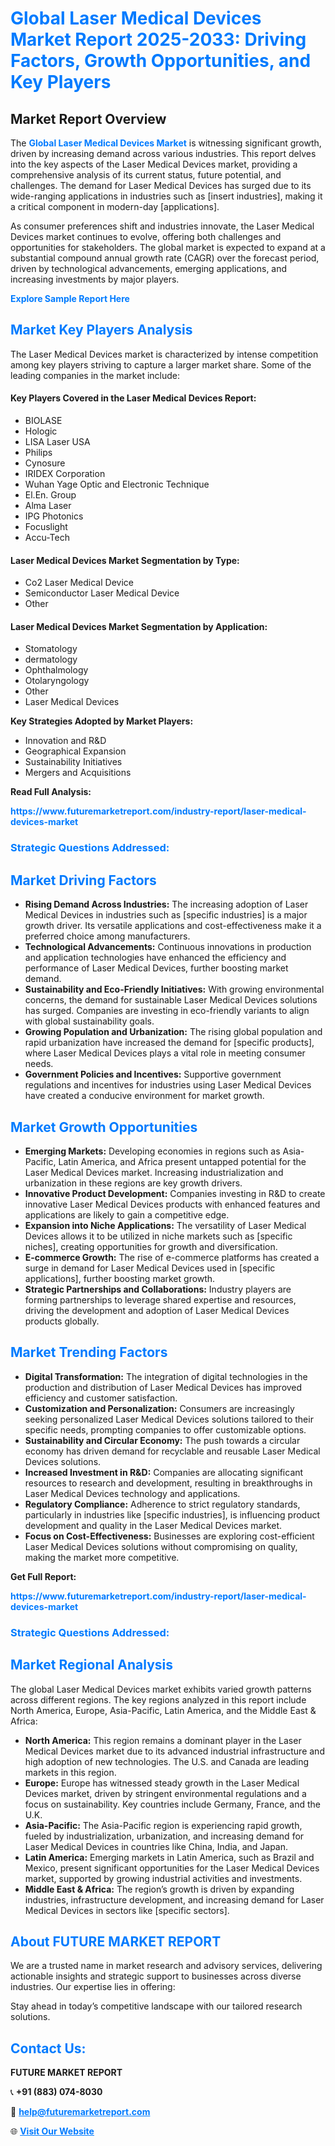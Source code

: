 <h1 style="color: #007BFF;">Global Laser Medical Devices Market Report 2025-2033: Driving Factors, Growth Opportunities, and Key Players</h1>

<section id="overview">
<h2>Market Report Overview</h2>
<p>The <a href="https://www.futuremarketreport.com/industry-report/laser-medical-devices-market" style="color: #007BFF; text-decoration: none;"><strong>Global Laser Medical Devices Market</strong></a> is witnessing significant growth, driven by increasing demand across various industries. This report delves into the key aspects of the Laser Medical Devices market, providing a comprehensive analysis of its current status, future potential, and challenges. The demand for Laser Medical Devices has surged due to its wide-ranging applications in industries such as [insert industries], making it a critical component in modern-day [applications].</p>
<p>As consumer preferences shift and industries innovate, the Laser Medical Devices market continues to evolve, offering both challenges and opportunities for stakeholders. The global market is expected to expand at a substantial compound annual growth rate (CAGR) over the forecast period, driven by technological advancements, emerging applications, and increasing investments by major players.</p>
</section>

<section id="overview">
<p><a href="https://www.futuremarketreport.com/request-sample/reportId=122121" style="color: #007BFF; text-decoration: none;"><strong>Explore Sample Report Here</strong></a></p>
</section>

<section id="key-players">
<h2 style="color: #007BFF;">Market Key Players Analysis</h2>
<p>The Laser Medical Devices market is characterized by intense competition among key players striving to capture a larger market share. Some of the leading companies in the market include:</p>
<h4>Key Players Covered in the Laser Medical Devices Report:</h4>
<ul><li>BIOLASE</li><li>Hologic</li><li>LISA Laser USA</li><li>Philips</li><li>Cynosure</li><li>IRIDEX Corporation</li><li>Wuhan Yage Optic and Electronic Technique</li><li>El.En. Group</li><li>Alma Laser</li><li>IPG Photonics</li><li>Focuslight</li><li>Accu-Tech</li></ul>
<h4>Laser Medical Devices Market Segmentation by Type:</h4>
<ul><li>Co2 Laser Medical Device</li><li>Semiconductor Laser Medical Device</li><li>Other</li></ul>

<h4>Laser Medical Devices Market Segmentation by Application:</h4>
<ul><li>Stomatology</li><li>dermatology</li><li>Ophthalmology</li><li>Otolaryngology</li><li>Other</li><li>Laser Medical Devices</li></ul>
<p><strong>Key Strategies Adopted by Market Players:</strong></p>
<ul>
<li>Innovation and R&D</li>
<li>Geographical Expansion</li>
<li>Sustainability Initiatives</li>
<li>Mergers and Acquisitions</li>
</ul>
</section>

<section>
<p><strong>Read Full Analysis: </strong></p><a href="https://www.futuremarketreport.com/industry-report/laser-medical-devices-market" style="color: #007BFF; text-decoration: none;"><strong>https://www.futuremarketreport.com/industry-report/laser-medical-devices-market</strong></a>
<h3 style="color: #007BFF;">Strategic Questions Addressed:</h3>
</section>

<section id="driving-factors">
<h2 style="color: #007BFF;">Market Driving Factors</h2>
<ul>
<li><strong>Rising Demand Across Industries:</strong> The increasing adoption of Laser Medical Devices in industries such as [specific industries] is a major growth driver. Its versatile applications and cost-effectiveness make it a preferred choice among manufacturers.</li>
<li><strong>Technological Advancements:</strong> Continuous innovations in production and application technologies have enhanced the efficiency and performance of Laser Medical Devices, further boosting market demand.</li>
<li><strong>Sustainability and Eco-Friendly Initiatives:</strong> With growing environmental concerns, the demand for sustainable Laser Medical Devices solutions has surged. Companies are investing in eco-friendly variants to align with global sustainability goals.</li>
<li><strong>Growing Population and Urbanization:</strong> The rising global population and rapid urbanization have increased the demand for [specific products], where Laser Medical Devices plays a vital role in meeting consumer needs.</li>
<li><strong>Government Policies and Incentives:</strong> Supportive government regulations and incentives for industries using Laser Medical Devices have created a conducive environment for market growth.</li>
</ul>
</section>

<section id="growth-opportunities">
<h2 style="color: #007BFF;">Market Growth Opportunities</h2>
<ul>
<li><strong>Emerging Markets:</strong> Developing economies in regions such as Asia-Pacific, Latin America, and Africa present untapped potential for the Laser Medical Devices market. Increasing industrialization and urbanization in these regions are key growth drivers.</li>
<li><strong>Innovative Product Development:</strong> Companies investing in R&D to create innovative Laser Medical Devices products with enhanced features and applications are likely to gain a competitive edge.</li>
<li><strong>Expansion into Niche Applications:</strong> The versatility of Laser Medical Devices allows it to be utilized in niche markets such as [specific niches], creating opportunities for growth and diversification.</li>
<li><strong>E-commerce Growth:</strong> The rise of e-commerce platforms has created a surge in demand for Laser Medical Devices used in [specific applications], further boosting market growth.</li>
<li><strong>Strategic Partnerships and Collaborations:</strong> Industry players are forming partnerships to leverage shared expertise and resources, driving the development and adoption of Laser Medical Devices products globally.</li>
</ul>
</section>

<section id="trending-factors">
<h2 style="color: #007BFF;">Market Trending Factors</h2>
<ul>
<li><strong>Digital Transformation:</strong> The integration of digital technologies in the production and distribution of Laser Medical Devices has improved efficiency and customer satisfaction.</li>
<li><strong>Customization and Personalization:</strong> Consumers are increasingly seeking personalized Laser Medical Devices solutions tailored to their specific needs, prompting companies to offer customizable options.</li>
<li><strong>Sustainability and Circular Economy:</strong> The push towards a circular economy has driven demand for recyclable and reusable Laser Medical Devices solutions.</li>
<li><strong>Increased Investment in R&D:</strong> Companies are allocating significant resources to research and development, resulting in breakthroughs in Laser Medical Devices technology and applications.</li>
<li><strong>Regulatory Compliance:</strong> Adherence to strict regulatory standards, particularly in industries like [specific industries], is influencing product development and quality in the Laser Medical Devices market.</li>
<li><strong>Focus on Cost-Effectiveness:</strong> Businesses are exploring cost-efficient Laser Medical Devices solutions without compromising on quality, making the market more competitive.</li>
</ul>
</section>

<section>
<p><strong>Get Full Report: </strong></p><a href="https://www.futuremarketreport.com/industry-report/laser-medical-devices-market" style="color: #007BFF; text-decoration: none;"><strong>https://www.futuremarketreport.com/industry-report/laser-medical-devices-market</strong></a>
<h3 style="color: #007BFF;">Strategic Questions Addressed:</h3>
</section>


<section id="regional-analysis">
<h2 style="color: #007BFF;">Market Regional Analysis</h2>
<p>The global Laser Medical Devices market exhibits varied growth patterns across different regions. The key regions analyzed in this report include North America, Europe, Asia-Pacific, Latin America, and the Middle East & Africa:</p>
<ul>
<li><strong>North America:</strong> This region remains a dominant player in the Laser Medical Devices market due to its advanced industrial infrastructure and high adoption of new technologies. The U.S. and Canada are leading markets in this region.</li>
<li><strong>Europe:</strong> Europe has witnessed steady growth in the Laser Medical Devices market, driven by stringent environmental regulations and a focus on sustainability. Key countries include Germany, France, and the U.K.</li>
<li><strong>Asia-Pacific:</strong> The Asia-Pacific region is experiencing rapid growth, fueled by industrialization, urbanization, and increasing demand for Laser Medical Devices in countries like China, India, and Japan.</li>
<li><strong>Latin America:</strong> Emerging markets in Latin America, such as Brazil and Mexico, present significant opportunities for the Laser Medical Devices market, supported by growing industrial activities and investments.</li>
<li><strong>Middle East & Africa:</strong> The region’s growth is driven by expanding industries, infrastructure development, and increasing demand for Laser Medical Devices in sectors like [specific sectors].</li>
</ul>
</section>

<footer>
<h2 style="color: #007BFF;">About FUTURE MARKET REPORT</h2>
<p>We are a trusted name in market research and advisory services, delivering actionable insights and strategic support to businesses across diverse industries. Our expertise lies in offering:</p>

<p>Stay ahead in today’s competitive landscape with our tailored research solutions.</p>

<h2 style="color: #007BFF;">Contact Us:</h2>
<p><strong>FUTURE MARKET REPORT</strong></p>
<p>📞 <strong>+91 (883) 074-8030</strong></p>
<p>📧 <strong><a href="mailto:help@futuremarketreport.com" style="color: #007BFF;">help@futuremarketreport.com</a></strong></p>
<p>🌐 <strong><a href="https://www.futuremarketreport.com/" style="color: #007BFF;">Visit Our Website</a></strong></p>
</footer>
